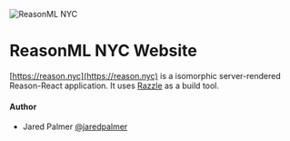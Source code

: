 ![ReasonML NYC](https://raw.githubusercontent.com/reasonmlnyc/artwork/master/logo.png)

# ReasonML NYC Website

[https://reason.nyc](https://reason.nyc) is a isomorphic server-rendered Reason-React application. It uses [Razzle](https://github.com/jaredpalmer/razzle) as a build tool.

#### Author
- Jared Palmer [@jaredpalmer](https://twitter.com/jaredpalmer)
